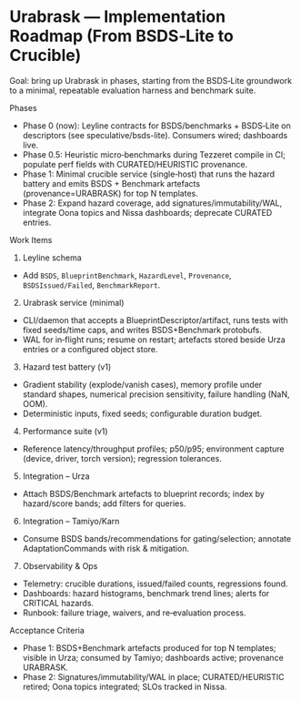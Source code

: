 # Urabrask — Implementation Roadmap (From BSDS‑Lite to Crucible)

Goal: bring up Urabrask in phases, starting from the BSDS‑Lite groundwork to a minimal, repeatable evaluation harness and benchmark suite.

Phases
- Phase 0 (now): Leyline contracts for BSDS/benchmarks + BSDS‑Lite on descriptors (see speculative/bsds-lite). Consumers wired; dashboards live.
- Phase 0.5: Heuristic micro‑benchmarks during Tezzeret compile in CI; populate perf fields with CURATED/HEURISTIC provenance.
- Phase 1: Minimal crucible service (single‑host) that runs the hazard battery and emits BSDS + Benchmark artefacts (provenance=URABRASK) for top N templates.
- Phase 2: Expand hazard coverage, add signatures/immutability/WAL, integrate Oona topics and Nissa dashboards; deprecate CURATED entries.

Work Items
1) Leyline schema
- Add `BSDS`, `BlueprintBenchmark`, `HazardLevel`, `Provenance`, `BSDSIssued/Failed`, `BenchmarkReport`.

2) Urabrask service (minimal)
- CLI/daemon that accepts a BlueprintDescriptor/artifact, runs tests with fixed seeds/time caps, and writes BSDS+Benchmark protobufs.
- WAL for in‑flight runs; resume on restart; artefacts stored beside Urza entries or a configured object store.

3) Hazard test battery (v1)
- Gradient stability (explode/vanish cases), memory profile under standard shapes, numerical precision sensitivity, failure handling (NaN, OOM).
- Deterministic inputs, fixed seeds; configurable duration budget.

4) Performance suite (v1)
- Reference latency/throughput profiles; p50/p95; environment capture (device, driver, torch version); regression tolerances.

5) Integration – Urza
- Attach BSDS/Benchmark artefacts to blueprint records; index by hazard/score bands; add filters for queries.

6) Integration – Tamiyo/Karn
- Consume BSDS bands/recommendations for gating/selection; annotate AdaptationCommands with risk & mitigation.

7) Observability & Ops
- Telemetry: crucible durations, issued/failed counts, regressions found.
- Dashboards: hazard histograms, benchmark trend lines; alerts for CRITICAL hazards.
- Runbook: failure triage, waivers, and re‑evaluation process.

Acceptance Criteria
- Phase 1: BSDS+Benchmark artefacts produced for top N templates; visible in Urza; consumed by Tamiyo; dashboards active; provenance URABRASK.
- Phase 2: Signatures/immutability/WAL in place; CURATED/HEURISTIC retired; Oona topics integrated; SLOs tracked in Nissa.
